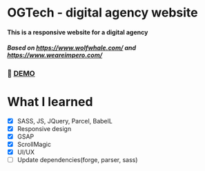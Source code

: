 # OGTech - digital agency website 
#### This is a responsive website for a digital agency 
##### Based on https://www.wolfwhale.com/ and https://www.weareimpero.com/

### :rocket: [DEMO](https://ogtech.netlify.com/)

# What I learned

 * [x] SASS, JS, JQuery, Parcel, BabelL
 * [x] Responsive design
 * [x] GSAP
 * [x] ScrollMagic
 * [x] UI/UX
 * [ ] Update dependencies(forge, parser, sass)
